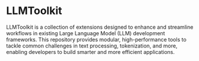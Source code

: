 # LLMToolkit
LLMToolkit is a collection of extensions designed to enhance and streamline workflows in existing Large Language Model (LLM) development frameworks. This repository provides modular, high-performance tools to tackle common challenges in text processing, tokenization, and more, enabling developers to build smarter and more efficient applications.
